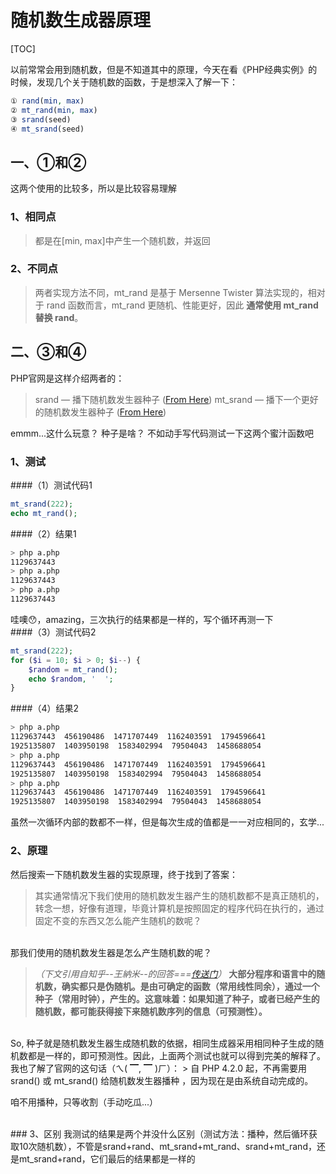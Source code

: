 # 随机数生成器原理
[TOC]

以前常常会用到随机数，但是不知道其中的原理，今天在看《PHP经典实例》的时候，发现几个关于随机数的函数，于是想深入了解一下：

```php
① rand(min, max)
② mt_rand(min, max)
③ srand(seed)
④ mt_srand(seed)
```

## 一、①和②  
这两个使用的比较多，所以是比较容易理解

### 1、相同点   
> 都是在[min, max]中产生一个随机数，并返回

### 2、不同点
> 两者实现方法不同，mt_rand 是基于 Mersenne Twister 算法实现的，相对于 rand 函数而言，mt_rand 更随机、性能更好，因此 **通常使用 mt_rand 替换 rand**。

## 二、③和④
PHP官网是这样介绍两者的：
> srand — 播下随机数发生器种子 ([From Here](http://www.php.net/manual/zh/function.srand.php))
> mt_srand — 播下一个更好的随机数发生器种子 ([From Here](http://php.net/manual/zh/function.mt-srand.php))

emmm...这什么玩意？
种子是啥？
不如动手写代码测试一下这两个蜜汁函数吧
### 1、测试
####（1）测试代码1

```php
mt_srand(222);
echo mt_rand();
```
####（2）结果1

```sh
> php a.php 
1129637443
> php a.php
1129637443
> php a.php
1129637443
```
哇噢😯，amazing，三次执行的结果都是一样的，写个循环再测一下
<br />
####（3）测试代码2

```php
mt_srand(222);
for ($i = 10; $i > 0; $i--) {
    $random = mt_rand();
    echo $random, '  ';
}
```
####（4）结果2

```bash
> php a.php
1129637443  456190486  1471707449  1162403591  1794596641  
1925135807  1403950198  1583402994  79504043  1458688054
> php a.php
1129637443  456190486  1471707449  1162403591  1794596641  
1925135807  1403950198  1583402994  79504043  1458688054
> php a.php
1129637443  456190486  1471707449  1162403591  1794596641  
1925135807  1403950198  1583402994  79504043  1458688054
```
虽然一次循环内部的数都不一样，但是每次生成的值都是一一对应相同的，玄学...

### 2、原理
然后搜索一下随机数发生器的实现原理，终于找到了答案：

> 其实通常情况下我们使用的随机数发生器产生的随机数都不是真正随机的，转念一想，好像有道理，毕竟计算机是按照固定的程序代码在执行的，通过固定不变的东西又怎么能产生随机的数呢？

<br />
那我们使用的随机数发生器是怎么产生随机数的呢？

> *（下文引用自知乎--王納米--的回答===[传送门](https://www.zhihu.com/question/20423025)）*
> **大部分程序和语言中的随机数，确实都只是伪随机。是由可确定的函数（常用线性同余），通过一个种子（常用时钟），产生的。这意味着：如果知道了种子，或者已经产生的随机数，都可能获得接下来随机数序列的信息（可预测性）。**

<br />
So, 种子就是随机数发生器生成随机数的依据，相同生成器采用相同种子生成的随机数都是一样的，即可预测性。因此，上面两个测试也就可以得到完美的解释了。我也了解了官网的这句话（ㄟ( ▔, ▔ )ㄏ）：
> 自 PHP 4.2.0 起，不再需要用 srand() 或 mt_srand() 给随机数发生器播种 ，因为现在是由系统自动完成的。

咱不用播种，只等收割（手动吃瓜...）

<br />
### 3、区别
我测试的结果是两个并没什么区别（测试方法：播种，然后循环获取10次随机数），不管是srand+rand、mt_srand+mt_rand、srand+mt_rand，还是mt_srand+rand，它们最后的结果都是一样的






